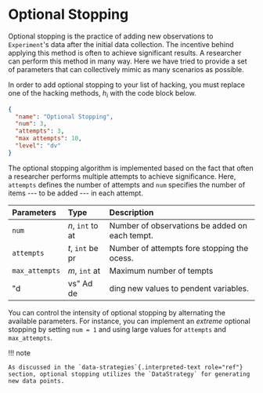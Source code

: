 # Optional Stopping

Optional stopping is the practice of adding new observations to `Experiment`'s data after the initial data collection. The incentive behind applying this method is often to achieve significant results. A researcher can perform this method in many way. Here we have tried to provide a set of parameters that can collectively mimic as many scenarios as possible.

In order to add optional stopping to your list of hacking, you must replace one of the hacking methods, $h_i$ with the code block below.

```json
{
  "name": "Optional Stopping",
  "num": 3,
  "attempts": 3,
  "max attempts": 10,
  "level": "dv"
}
```

The optional stopping algorithm is implemented based on the fact that often a researcher performs multiple attempts to achieve significance. Here, `attempts` defines the number of attempts and `num` specifies the number of items --- to be added --- in each attempt.



| **Parameters** | **Type**         | **Description**                                |
|:---------------|:-----------------|:-----------------------------------------------|
| `num`          | *n*, `int` to at | Number of observations be added on each tempt. |
| `attempts`     | *t*, `int` be pr | Number of attempts fore stopping the ocess.    |
| `max_attempts` | *m*, `int` at    | Maximum number of tempts                       |
| "d             | vs" Ad de        | ding new values to pendent variables.          |

You can control the intensity of optional stopping by alternating the available parameters. For instance, you can implement an *extreme* optional stopping by setting `num = 1` and using large values for `attempts` and `max_attempts`.

!!! note

    As discussed in the `data-strategies`{.interpreted-text role="ref"}     section, optional stopping utilizes the `DataStrategy` for generating     new data points.
